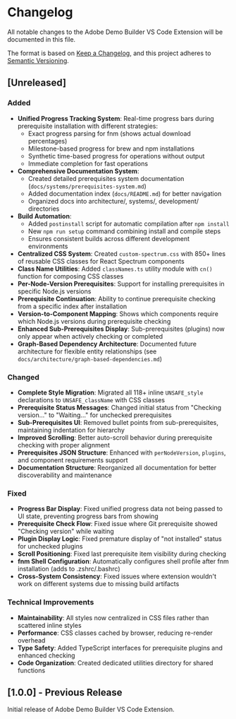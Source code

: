 # Changelog

All notable changes to the Adobe Demo Builder VS Code Extension will be documented in this file.

The format is based on [Keep a Changelog](https://keepachangelog.com/en/1.0.0/),
and this project adheres to [Semantic Versioning](https://semver.org/spec/v2.0.0.html).

## [Unreleased]

### Added
- **Unified Progress Tracking System**: Real-time progress bars during prerequisite installation with different strategies:
  - Exact progress parsing for fnm (shows actual download percentages)
  - Milestone-based progress for brew and npm installations
  - Synthetic time-based progress for operations without output
  - Immediate completion for fast operations
- **Comprehensive Documentation System**: 
  - Created detailed prerequisites system documentation (`docs/systems/prerequisites-system.md`)
  - Added documentation index (`docs/README.md`) for better navigation
  - Organized docs into architecture/, systems/, development/ directories
- **Build Automation**: 
  - Added `postinstall` script for automatic compilation after `npm install`
  - New `npm run setup` command combining install and compile steps
  - Ensures consistent builds across different development environments
- **Centralized CSS System**: Created `custom-spectrum.css` with 850+ lines of reusable CSS classes for React Spectrum components
- **Class Name Utilities**: Added `classNames.ts` utility module with `cn()` function for composing CSS classes
- **Per-Node-Version Prerequisites**: Support for installing prerequisites in specific Node.js versions
- **Prerequisite Continuation**: Ability to continue prerequisite checking from a specific index after installation
- **Version-to-Component Mapping**: Shows which components require which Node.js versions during prerequisite checking
- **Enhanced Sub-Prerequisites Display**: Sub-prerequisites (plugins) now only appear when actively checking or completed
- **Graph-Based Dependency Architecture**: Documented future architecture for flexible entity relationships (see `docs/architecture/graph-based-dependencies.md`)

### Changed
- **Complete Style Migration**: Migrated all 118+ inline `UNSAFE_style` declarations to `UNSAFE_className` with CSS classes
- **Prerequisite Status Messages**: Changed initial status from "Checking version..." to "Waiting..." for unchecked prerequisites
- **Sub-Prerequisites UI**: Removed bullet points from sub-prerequisites, maintaining indentation for hierarchy
- **Improved Scrolling**: Better auto-scroll behavior during prerequisite checking with proper alignment
- **Prerequisites JSON Structure**: Enhanced with `perNodeVersion`, `plugins`, and component requirements support
- **Documentation Structure**: Reorganized all documentation for better discoverability and maintenance

### Fixed
- **Progress Bar Display**: Fixed unified progress data not being passed to UI state, preventing progress bars from showing
- **Prerequisite Check Flow**: Fixed issue where Git prerequisite showed "Checking version" while waiting
- **Plugin Display Logic**: Fixed premature display of "not installed" status for unchecked plugins
- **Scroll Positioning**: Fixed last prerequisite item visibility during checking
- **fnm Shell Configuration**: Automatically configures shell profile after fnm installation (adds to .zshrc/.bashrc)
- **Cross-System Consistency**: Fixed issues where extension wouldn't work on different systems due to missing build artifacts

### Technical Improvements
- **Maintainability**: All styles now centralized in CSS files rather than scattered inline styles
- **Performance**: CSS classes cached by browser, reducing re-render overhead
- **Type Safety**: Added TypeScript interfaces for prerequisite plugins and enhanced checking
- **Code Organization**: Created dedicated utilities directory for shared functions

## [1.0.0] - Previous Release

Initial release of Adobe Demo Builder VS Code Extension.